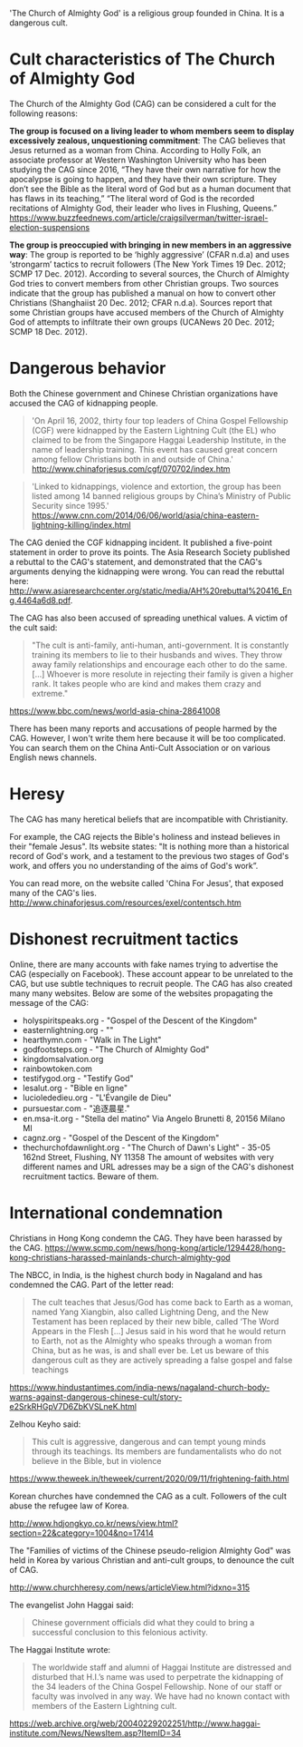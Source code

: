 'The Church of Almighty God' is a religious group founded in China. It is a dangerous cult.

# Cult characteristics of The Church of Almighty God
The Church of the Almighty God (CAG) can be considered a cult for the following reasons:

**The group is focused on a living leader to whom members seem to display excessively zealous, unquestioning commitment**: The CAG believes that Jesus returned as a woman from China. According to Holly Folk, an associate professor at Western Washington University who has been studying the CAG since 2016, “They have their own narrative for how the apocalypse is going to happen, and they have their own scripture. They don’t see the Bible as the literal word of God but as a human document that has flaws in its teaching,”  “The literal word of God is the recorded recitations of Almighty God, their leader who lives in Flushing, Queens.” https://www.buzzfeednews.com/article/craigsilverman/twitter-israel-election-suspensions

**The group is preoccupied with bringing in new members in an aggressive way**: The group is reported to be ‘highly aggressive’ (CFAR n.d.a) and uses ‘strongarm’ tactics to recruit followers (The New York Times 19 Dec. 2012; SCMP 17 Dec. 2012). According to several sources, the Church of Almighty God tries to convert members from other Christian groups. Two sources indicate that the group has published a manual on how to convert other Christians (Shanghaiist 20 Dec. 2012; CFAR n.d.a). Sources report that some Christian groups have accused members of the Church of Almighty God of attempts to infiltrate their own groups (UCANews 20 Dec. 2012; SCMP 18 Dec. 2012).

# Dangerous behavior

Both the Chinese government and Chinese Christian organizations have accused the CAG of kidnapping people.

> 'On April 16, 2002, thirty four top leaders of China Gospel Fellowship (CGF) were kidnapped by the Eastern Lightning Cult (the EL) who claimed to be from the Singapore Haggai Leadership Institute, in the name of leadership training. This event has caused great concern among fellow Christians both in and outside of China.' http://www.chinaforjesus.com/cgf/070702/index.htm

> 'Linked to kidnappings, violence and extortion, the group has been listed among 14 banned religious groups by China’s Ministry of Public Security since 1995.' 
https://www.cnn.com/2014/06/06/world/asia/china-eastern-lightning-killing/index.html

The CAG denied the CGF kidnapping incident. It published a five-point statement in order to prove its points. The Asia Research Society published a rebuttal to the CAG's statement, and demonstrated that the CAG's arguments denying the kidnapping were wrong. You can read the rebuttal here: http://www.asiaresearchcenter.org/static/media/AH%20rebuttal%20416_Eng.4464a6d8.pdf.

The CAG has also been accused of spreading unethical values. A victim of the cult said:

> "The cult is anti-family, anti-human, anti-government. It is constantly training its members to lie to their husbands and wives. They throw away family relationships and encourage each other to do the same. [...] Whoever is more resolute in rejecting their family is given a higher rank. It takes people who are kind and makes them crazy and extreme."

https://www.bbc.com/news/world-asia-china-28641008

There has been many reports and accusations of people harmed by the CAG. However, I won't write them here because it will be too complicated. You can search them on the China Anti-Cult Association or on various English news channels.

# Heresy

The CAG has many heretical beliefs that are incompatible with Christianity.

For example, the CAG rejects the Bible's holiness and instead believes in their "female Jesus". Its website states: "It is nothing more than a historical record of God's work, and a testament to the previous two stages of God's work, and offers you no understanding of the aims of God's work”.

You can read more, on the website called 'China For Jesus', that exposed many of the CAG's lies. http://www.chinaforjesus.com/resources/exel/contentsch.htm

# Dishonest recruitment tactics

Online, there are many accounts with fake names trying to advertise the CAG (especially on Facebook). These account appear to be unrelated to the CAG, but use subtle techniques to recruit people. The CAG has also created many many websites. Below are some of the websites propagating the message of the CAG:
- holyspiritspeaks.org - "Gospel of the Descent of the Kingdom"
- easternlightning.org - ""
- hearthymn.com - "Walk in The Light"
- godfootsteps.org - "The Church of Almighty God"
- kingdomsalvation.org
- rainbowtoken.com
- testifygod.org - "Testify God"
- lesalut.org - "Bible en ligne"
- luciolededieu.org - "L'Évangile de Dieu"
- pursuestar.com - "追逐晨星."
- en.msa-it.org - "Stella del matino" Via Angelo Brunetti 8, 20156 Milano MI
- cagnz.org - "Gospel of the Descent of the Kingdom"
- thechurchofdawnlight.org - "The Church of Dawn's Light" - 35-05 162nd Street, Flushing, NY 11358
The amount of websites with very different names and URL adresses may be a sign of the CAG's dishonest recruitment tactics. Beware of them.

# International condemnation

Christians in Hong Kong condemn the CAG. They have been harassed by the CAG.
https://www.scmp.com/news/hong-kong/article/1294428/hong-kong-christians-harassed-mainlands-church-almighty-god

The NBCC, in India, is the highest church body in Nagaland and has condemned the CAG. Part of the letter read:

> The cult teaches that Jesus/God has come back to Earth as a woman, named Yang Xiangbin, also called Lightning Deng, and the New Testament has been replaced by their new bible, called ‘The Word Appears in the Flesh [...] Jesus said in his word that he would return to Earth, not as the Almighty who speaks through a woman from China, but as he was, is and shall ever be. Let us beware of this dangerous cult as they are actively spreading a false gospel and false teachings

https://www.hindustantimes.com/india-news/nagaland-church-body-warns-against-dangerous-chinese-cult/story-e2SrkRHGpV7D6ZbKVSLneK.html

Zelhou Keyho said:

> This cult is aggressive, dangerous and can tempt young minds through its teachings. Its members are fundamentalists who do not believe in the Bible, but in violence

https://www.theweek.in/theweek/current/2020/09/11/frightening-faith.html 

Korean churches have condemned the CAG as a cult. Followers of the cult abuse the refugee law of Korea.

http://www.hdjongkyo.co.kr/news/view.html?section=22&category=1004&no=17414

The "Families of victims of the Chinese pseudo-religion Almighty God" was held in Korea by various Christian and anti-cult groups, to denounce the cult of CAG.

http://www.churchheresy.com/news/articleView.html?idxno=315

The evangelist John Haggai said:

> Chinese government officials did what they could to bring a successful conclusion to this felonious activity.

The Haggai Institute wrote:

> The worldwide staff and alumni of Haggai Institute are distressed and disturbed that H.I.’s name was used to perpetrate the kidnapping of the 34 leaders of the China Gospel Fellowship. None of our staff or faculty was involved in any way. We have had no known contact with members of the Eastern Lightning cult.

https://web.archive.org/web/20040229202251/http://www.haggai-institute.com/News/NewsItem.asp?ItemID=34
